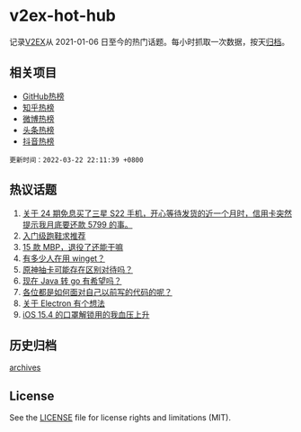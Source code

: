 # v2ex-hot-hub

 记录[V2EX](https://www.v2ex.com/)从 2021-01-06 日至今的热门话题。每小时抓取一次数据，按天[归档](archives)。
 
 ## 相关项目

- [GitHub热榜](https://github.com/lonnyzhang423/github-hot-hub)
- [知乎热榜](https://github.com/lonnyzhang423/zhihu-hot-hub)
- [微博热榜](https://github.com/lonnyzhang423/weibo-hot-hub)
- [头条热榜](https://github.com/lonnyzhang423/toutiao-hot-hub)
- [抖音热榜](https://github.com/lonnyzhang423/douyin-hot-hub)


 `更新时间：2022-03-22 22:11:39 +0800`

## 热议话题

1. [关于 24 期免息买了三星 S22 手机，开心等待发货的近一个月时，信用卡突然提示我月底要还款 5799 的事。](https://www.v2ex.com/t/842080)
1. [入门级跑鞋求推荐](https://www.v2ex.com/t/842023)
1. [15 款 MBP，退役了还能干嘛](https://www.v2ex.com/t/842040)
1. [有多少人在用 winget？](https://www.v2ex.com/t/842018)
1. [原神抽卡可能存在区别对待吗？](https://www.v2ex.com/t/842083)
1. [现在 Java 转 go 有希望吗？](https://www.v2ex.com/t/842037)
1. [各位都是如何面对自己以前写的代码的呢？](https://www.v2ex.com/t/841967)
1. [关于 Electron 有个想法](https://www.v2ex.com/t/842001)
1. [iOS 15.4 的口罩解锁用的我血压上升](https://www.v2ex.com/t/842144)

## 历史归档

[archives](archives)

## License

See the [LICENSE](LICENSE) file for license rights and limitations (MIT).
